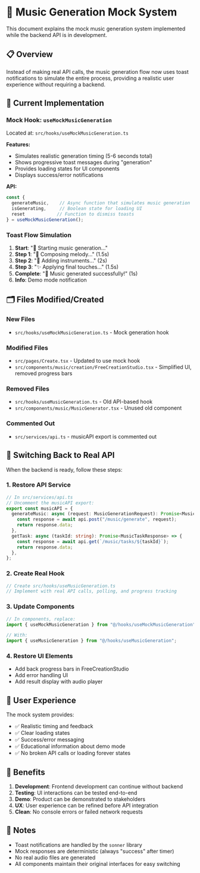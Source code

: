 # 🎵 Music Generation Mock System

This document explains the mock music generation system implemented while the backend API is in development.

## 📋 Overview

Instead of making real API calls, the music generation flow now uses toast notifications to simulate the entire process, providing a realistic user experience without requiring a backend.

## 🔄 Current Implementation

### Mock Hook: `useMockMusicGeneration`

Located at: `src/hooks/useMockMusicGeneration.ts`

**Features:**
- Simulates realistic generation timing (5-6 seconds total)
- Shows progressive toast messages during "generation"
- Provides loading states for UI components
- Displays success/error notifications

**API:**
```typescript
const { 
  generateMusic,    // Async function that simulates music generation
  isGenerating,     // Boolean state for loading UI
  reset            // Function to dismiss toasts
} = useMockMusicGeneration();
```

### Toast Flow Simulation

1. **Start**: "🎵 Starting music generation..."
2. **Step 1**: "🎼 Composing melody..." (1.5s)
3. **Step 2**: "🎹 Adding instruments..." (2s) 
4. **Step 3**: "✨ Applying final touches..." (1.5s)
5. **Complete**: "🎉 Music generated successfully!" (1s)
6. **Info**: Demo mode notification

## 🗂 Files Modified/Created

### New Files
- `src/hooks/useMockMusicGeneration.ts` - Mock generation hook

### Modified Files
- `src/pages/Create.tsx` - Updated to use mock hook
- `src/components/music/creation/FreeCreationStudio.tsx` - Simplified UI, removed progress bars

### Removed Files  
- `src/hooks/useMusicGeneration.ts` - Old API-based hook
- `src/components/music/MusicGenerator.tsx` - Unused old component

### Commented Out
- `src/services/api.ts` - musicAPI export is commented out

## 🔧 Switching Back to Real API

When the backend is ready, follow these steps:

### 1. Restore API Service
```typescript
// In src/services/api.ts
// Uncomment the musicAPI export:
export const musicAPI = {
  generateMusic: async (request: MusicGenerationRequest): Promise<MusicGenerationResponse> => {
    const response = await api.post("/music/generate", request);
    return response.data;
  },
  getTask: async (taskId: string): Promise<MusicTaskResponse> => {
    const response = await api.get(`/music/tasks/${taskId}`);
    return response.data;
  },
};
```

### 2. Create Real Hook
```typescript
// Create src/hooks/useMusicGeneration.ts
// Implement with real API calls, polling, and progress tracking
```

### 3. Update Components
```typescript
// In components, replace:
import { useMockMusicGeneration } from "@/hooks/useMockMusicGeneration";

// With:
import { useMusicGeneration } from "@/hooks/useMusicGeneration";
```

### 4. Restore UI Elements
- Add back progress bars in FreeCreationStudio
- Add error handling UI
- Add result display with audio player

## 🎨 User Experience

The mock system provides:
- ✅ Realistic timing and feedback
- ✅ Clear loading states
- ✅ Success/error messaging
- ✅ Educational information about demo mode
- ✅ No broken API calls or loading forever states

## 🚀 Benefits

1. **Development**: Frontend development can continue without backend
2. **Testing**: UI interactions can be tested end-to-end
3. **Demo**: Product can be demonstrated to stakeholders
4. **UX**: User experience can be refined before API integration
5. **Clean**: No console errors or failed network requests

## 📝 Notes

- Toast notifications are handled by the `sonner` library
- Mock responses are deterministic (always "success" after timer)
- No real audio files are generated
- All components maintain their original interfaces for easy switching